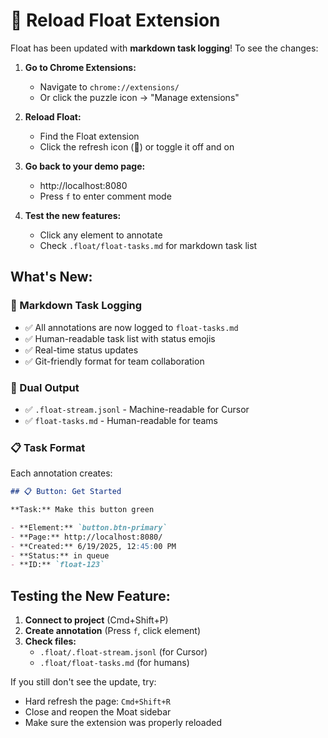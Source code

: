 # 🔄 Reload Float Extension

Float has been updated with **markdown task logging**! To see the changes:

1. **Go to Chrome Extensions:**
   - Navigate to `chrome://extensions/`
   - Or click the puzzle icon → "Manage extensions"

2. **Reload Float:**
   - Find the Float extension
   - Click the refresh icon (🔄) or toggle it off and on

3. **Go back to your demo page:**
   - http://localhost:8080
   - Press `f` to enter comment mode

4. **Test the new features:**
   - Click any element to annotate
   - Check `.float/float-tasks.md` for markdown task list

## What's New:

### 📝 Markdown Task Logging
- ✅ All annotations are now logged to `float-tasks.md`
- ✅ Human-readable task list with status emojis
- ✅ Real-time status updates
- ✅ Git-friendly format for team collaboration

### 🔄 Dual Output
- ✅ `.float-stream.jsonl` - Machine-readable for Cursor
- ✅ `float-tasks.md` - Human-readable for teams

### 📋 Task Format
Each annotation creates:
```markdown
## 📋 Button: Get Started

**Task:** Make this button green

- **Element:** `button.btn-primary`
- **Page:** http://localhost:8080/
- **Created:** 6/19/2025, 12:45:00 PM
- **Status:** in queue
- **ID:** `float-123`
```

## Testing the New Feature:

1. **Connect to project** (Cmd+Shift+P)
2. **Create annotation** (Press `f`, click element)
3. **Check files:**
   - `.float/.float-stream.jsonl` (for Cursor)
   - `.float/float-tasks.md` (for humans)

If you still don't see the update, try:
- Hard refresh the page: `Cmd+Shift+R`
- Close and reopen the Moat sidebar
- Make sure the extension was properly reloaded 